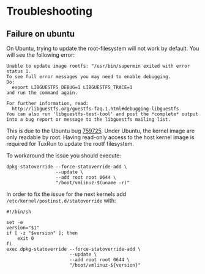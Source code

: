 # Troubleshooting

## Failure on ubuntu

On Ubuntu, trying to update the root-filesystem will not work by default. You
will see the following error:

```
Unable to update image rootfs: "/usr/bin/supermin exited with error status 1.
To see full error messages you may need to enable debugging.
Do:
  export LIBGUESTFS_DEBUG=1 LIBGUESTFS_TRACE=1
and run the command again.

For further information, read:
  http://libguestfs.org/guestfs-faq.1.html#debugging-libguestfs
You can also run 'libguestfs-test-tool' and post the *complete* output
into a bug report or message to the libguestfs mailing list.
```

This is due to the Ubuntu bug
[759725](https://bugs.launchpad.net/ubuntu/+source/linux/+bug/759725). Under
Ubuntu, the kernel image are only readable by root. Having read-only access to
the host kernel image is required for TuxRun to update the rootf filesystem.

To workaround the issue you should execute:

```shell
dpkg-statoverride --force-statoverride-add \
                  --update \
                  --add root root 0644 \
                  "/boot/vmlinuz-$(uname -r)"
```

In order to fix the issue for the next kernels add `/etc/kernel/postinst.d/statoverride` with:

```shell
#!/bin/sh

set -e
version="$1"
if [ -z "$version" ]; then
    exit 0
fi
exec dpkg-statoverride --force-statoverride-add \
                       --update \
                       --add root root 0644 \
                       "/boot/vmlinuz-${version}"
```
